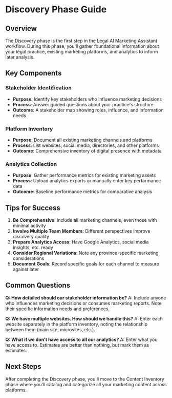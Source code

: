 # Discovery Phase Guide

## Overview
The Discovery phase is the first step in the Legal AI Marketing Assistant workflow. During this phase, you'll gather foundational information about your legal practice, existing marketing platforms, and analytics to inform later analysis.

## Key Components

### Stakeholder Identification
- **Purpose**: Identify key stakeholders who influence marketing decisions
- **Process**: Answer guided questions about your practice's structure
- **Outcome**: A stakeholder map showing roles, influence, and information needs

### Platform Inventory
- **Purpose**: Document all existing marketing channels and platforms
- **Process**: List websites, social media, directories, and other platforms
- **Outcome**: Comprehensive inventory of digital presence with metadata

### Analytics Collection
- **Purpose**: Gather performance metrics for existing marketing assets
- **Process**: Upload analytics exports or manually enter key performance data
- **Outcome**: Baseline performance metrics for comparative analysis

## Tips for Success

1. **Be Comprehensive**: Include all marketing channels, even those with minimal activity
2. **Involve Multiple Team Members**: Different perspectives improve discovery quality
3. **Prepare Analytics Access**: Have Google Analytics, social media insights, etc. ready
4. **Consider Regional Variations**: Note any province-specific marketing considerations
5. **Document Goals**: Record specific goals for each channel to measure against later

## Common Questions

**Q: How detailed should our stakeholder information be?**
A: Include anyone who influences marketing decisions or consumes marketing reports. Note their specific information needs and preferences.

**Q: We have multiple websites. How should we handle this?**
A: Enter each website separately in the platform inventory, noting the relationship between them (main site, microsites, etc.).

**Q: What if we don't have access to all our analytics?**
A: Enter what you have access to. Estimates are better than nothing, but mark them as estimates.

## Next Steps
After completing the Discovery phase, you'll move to the Content Inventory phase where you'll catalog and categorize all your marketing content across platforms.
